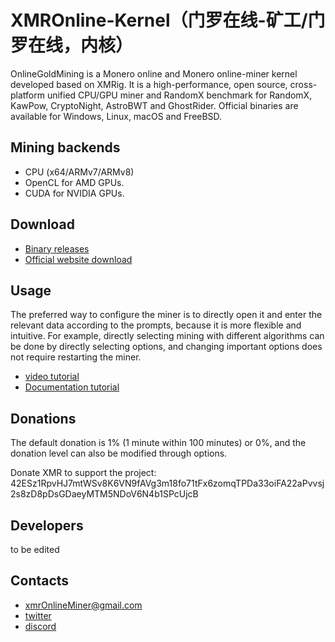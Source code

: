# XMROnline-Kernel（门罗在线-矿工/门罗在线，内核）
OnlineGoldMining is a Monero online and Monero online-miner kernel developed based on XMRig. It is a high-performance, open source, cross-platform unified CPU/GPU miner and RandomX benchmark for RandomX, KawPow, CryptoNight, AstroBWT and GhostRider. Official binaries are available for Windows, Linux, macOS and FreeBSD.

## Mining backends
 * CPU (x64/ARMv7/ARMv8)
 * OpenCL for AMD GPUs.
 * CUDA for NVIDIA GPUs.

## Download
 * [Binary releases](https://github.com/XMR-Online/XMROnline-Kernel/releases)
 * [Official website download](https://xmr-online.github.io/#Download)

## Usage
The preferred way to configure the miner is to directly open it and enter the relevant data according to the prompts, because it is more flexible and intuitive. For example, directly selecting mining with different algorithms can be done by directly selecting options, and changing important options does not require restarting the miner.
 * [video tutorial](https://www.youtube.com/channel/UCxPuAYCdXme33Vrnzt5oHSw)
 * [Documentation tutorial](https://online-xmr.gitbook.io/xmronline/)

## Donations
The default donation is 1% (1 minute within 100 minutes) or 0%, and the donation level can also be modified through options.

Donate XMR to support the project: 42ESz1RpvHJ7mtWSv8K6VN9fAVg3m18fo71tFx6zomqTPDa33oiFA22aPvvsj2s8zD8pDsGDaeyMTM5NDoV6N4b1SPcUjcB

## Developers
to be edited

## Contacts
 * xmrOnlineMiner@gmail.com
 * [twitter](https://twitter.com/OnlineXmr/)
 * [discord](https://discord.gg/bJnRrzeG5r)
